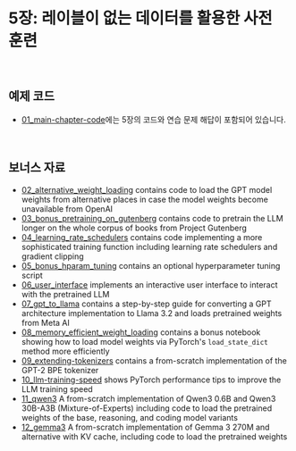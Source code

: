 # 5장: 레이블이 없는 데이터를 활용한 사전 훈련

&nbsp;
## 예제 코드

- [01_main-chapter-code](01_main-chapter-code)에는 5장의 코드와 연습 문제 해답이 포함되어 있습니다. 

&nbsp;
## 보너스 자료

- [02_alternative_weight_loading](02_alternative_weight_loading) contains code to load the GPT model weights from alternative places in case the model weights become unavailable from OpenAI
- [03_bonus_pretraining_on_gutenberg](03_bonus_pretraining_on_gutenberg) contains code to pretrain the LLM longer on the whole corpus of books from Project Gutenberg
- [04_learning_rate_schedulers](04_learning_rate_schedulers) contains code implementing a more sophisticated training function including learning rate schedulers and gradient clipping
- [05_bonus_hparam_tuning](05_bonus_hparam_tuning) contains an optional hyperparameter tuning script
- [06_user_interface](06_user_interface) implements an interactive user interface to interact with the pretrained LLM
- [07_gpt_to_llama](07_gpt_to_llama) contains a step-by-step guide for converting a GPT architecture implementation to Llama 3.2 and loads pretrained weights from Meta AI
- [08_memory_efficient_weight_loading](08_memory_efficient_weight_loading) contains a bonus notebook showing how to load model weights via PyTorch's `load_state_dict` method more efficiently
- [09_extending-tokenizers](09_extending-tokenizers) contains a from-scratch implementation of the GPT-2 BPE tokenizer
- [10_llm-training-speed](10_llm-training-speed) shows PyTorch performance tips to improve the LLM training speed
- [11_qwen3](11_qwen3) A from-scratch implementation of Qwen3 0.6B and Qwen3 30B-A3B (Mixture-of-Experts) including code to load the pretrained weights of the base, reasoning, and coding model variants
- [12_gemma3](12_gemma3) A from-scratch implementation of Gemma 3 270M and alternative with KV cache, including code to load the pretrained weights
